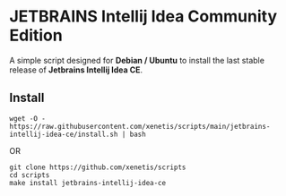 # JETBRAINS Intellij Idea Community Edition

A simple script designed for **Debian / Ubuntu** to install the last stable release of **Jetbrains Intellij Idea CE**.

## Install 

````shell
wget -O - https://raw.githubusercontent.com/xenetis/scripts/main/jetbrains-intellij-idea-ce/install.sh | bash
````
OR 
````shell
git clone https://github.com/xenetis/scripts
cd scripts
make install jetbrains-intellij-idea-ce
````

